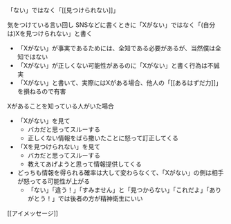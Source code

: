 
「ない」ではなく「[[見つけられない]]」

気をつけている言い回し
SNSなどに書くときに「Xがない」ではなく「(自分は)Xを見つけられない」と書く
- 「Xがない」が事実であるためには、全知である必要があるが、当然僕は全知ではない
- 「Xがない」が正しくない可能性があるのに「Xがない」と書く行為は不誠実
- 「Xがない」と書いて、実際にはXがある場合、他人の「[[あるはずだ力]]」を損ねるので有害

Xがあることを知っている人がいた場合
- 「Xがない」を見て
    - バカだと思ってスルーする
    - 正しくない情報をばら撒いたことに怒って訂正してくる
- 「Xを見つけられない」を見て
    - バカだと思ってスルーする
    - 教えてあげようと思って情報提供してくる
- どっちも情報を得られる確率は大して変わらなくて、「Xがない」の側は相手が怒ってる可能性が上がる
    - 「ない」「違う！」「すみません」と「見つからない」「これだよ」「ありがとう！」では後者の方が精神衛生にいい

[[アイメッセージ]]
